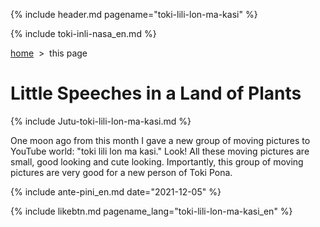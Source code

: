 {% include header.md pagename="toki-lili-lon-ma-kasi" %}

{% include toki-inli-nasa_en.md %}

<span class="en">[home](https://joelthomastr.github.io/tokipona/README_en)&nbsp;&nbsp;>&nbsp;&nbsp;this page</span>

# <span class="en">Little Speeches in a Land of Plants</span>

{% include Jutu-toki-lili-lon-ma-kasi.md %}

One moon ago from this month I gave a new group of moving pictures to YouTube world: "toki lili lon ma kasi." Look! All these moving pictures are small, good looking and cute looking. Importantly, this group of moving pictures are very good for a new person of Toki Pona.

{% include ante-pini_en.md date="2021-12-05" %}

{% include likebtn.md pagename_lang="toki-lili-lon-ma-kasi_en" %}

